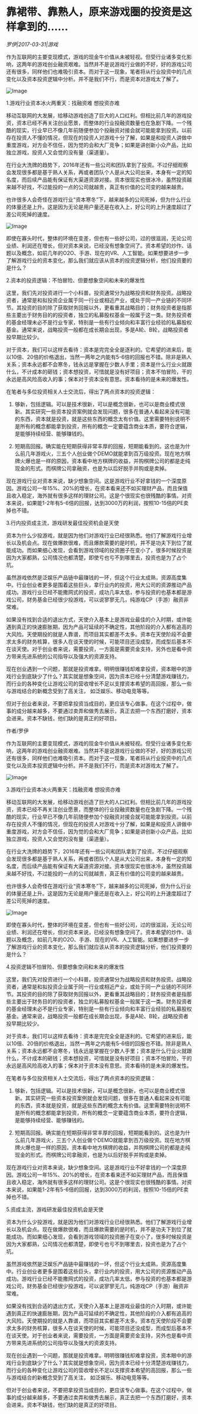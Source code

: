 # 靠裙带、靠熟人，原来游戏圈的投资是这样拿到的……

*罗伊|2017-03-31|游戏*

作为互联网的主要变现模式，游戏的现金牛价值从未被轻视。但受行业诸多变化影响，这两年的游戏创业融资艰难。当然并不是说游戏行业做的不好，好的游戏公司还有很多，同样他们也难吸引资本。而对于这一现象，笔者将从行业投资中的几点变化以及资本投资逻辑中分析。并不是我们不行，而是资本对游戏太了解了。

![Image](http://p2.pstatp.com/large/37c50003a1b3f3f30895)

1.游戏行业资本冰火两重天：找融资难 想投资亦难

移动互联网的大发展，给移动游戏创造了巨大的人口红利。但相比前几年的游戏投资，资本已经不再关注创业愿景，而整体的行业投融资数量也在急剧下降。一个残酷的现实，行业早已不像几年前随便参加个投融资对接会就可能能拿到投资。以前存在投资人不懂的情况，但现在的投资人对游戏十分了解，如果是和投资人讲做中重度游戏，对方会不信任，因为觉的会和大厂竞争；如果是讲创新小众产品，比如独立游戏，投资人又会觉的没有量（渠道量）。

在行业大洗牌的趋势下，2016年还有一些公司和团队拿到了投资。不过仔细观察会发现很多都是基于熟人关系，再或者团队个人是从大公司出来，本身有一定的知名度，而后续产品能有保证有大渠道资源对接。资本很现实也很冰冷，虽然投资越来越不好找，不过能投的一点的公司就越贵，真正有价值的公司变的越来越贵。

也许很多人会奇怪在游戏行业“资本寒冬”下，越来越多的公司死掉，但为什么行业的体量还是上升。这是因为无论是用户量还是在收入上，好公司的上升速度超过了差公司死掉的速度。

![Image](http://p2.pstatp.com/large/37c80001d0a68a51fb6b)

即使在寡头时代，整体的环境在变差，但也有一些好公司，过的很滋润，无论公司业绩、利润还在增长，但对资本来说，已经没有想象空间了。资本希望的炒作、话题以及概念，如前几年的O2O、手游、现在的VR、人工智能。如果想要进步一步了解游戏行业的资本变化，那么我们就应该从资本的投资逻辑分析，他们投资要的是什么？

2.资本的投资逻辑：不怕冒险、但要想象空间和未来的爆发性

这里，我们先对投资进行一个小科普。投资通常分为战略投资和财务投资。战略投资者，通常是和拟投资企业属于同一行业或相近产业，或处于同一产业链的不同环节。其投资的目的除了获取财务回报以外，更看重其战略目的；财务投资者是指那些主要出于财务目的的投资者，独立的私募股权基金一般属于这一类。财务投资者的基金经理未必不是行业专家，特别是一些有行业倾向和丰富行业经验的私募股权基金。通常来说，战略投资一般都在成长期会出现，多是A轮、B轮，战略投资者投早期比较少。

对于资本，我们可以这样去看待：资本是完完全全是逐利的。它希望的进来后，能以10倍、20倍的价格退出，当然一两年之内能有5-6倍的回报也不错。除非是熟人关系；资本永远都不会寒冬，钱永远是掌握在少数人手里；资本是什么行业火就跟什么，不计成本的砸钱；资本想投资，可惜就是没有好项目；资本不怕冒险，干的永远是高风险高收入的事；保本对于资本没有意思。资本看待的是未来的爆发性。

在笔者与多位投资相关人士交流后，得出了两点资本的投资逻辑：

1. 够新，包括逻辑。可以是技术很新，可以是概念很新，也可以是商业模式很新。其实研究一些资本投资案例就会发现问题，很多在普通人看起来没有可能的东西，资本就是投资，就是这些东西的概念太有价值。这里需要特别说明不是所有的概念都能拿到投资，所有的概念一定要蕴含商业本质，要符合逻辑，是能够持续经营、能够赚钱的。

2. 短期高回报。确实能在短期获得非常丰厚的回报，短期能看到的。这也是为什么前几年游戏火，三五个人创业做个DEMO就能拿到百万级投资。现在地方棋牌火爆也是一样的原因，资本看中地方棋牌的收益，并购棋牌公司的都是走纯现金的形式。而棋牌公司拿融资，也是为以后好脱手并购或是卖掉。

现在游戏行业对资本来说，缺少想象空间。这是游戏行业不好拿钱的一个深度原因。游戏公司一年15%、20%的增长，在资本看来还不如买理财产品，而且保值且收入稳定，海外就有很多这样的理财公司。这是个很现实也很残酷的事情。对资本来说，如果能1-2年有5-6倍的回报，达到3000万的利润，按照10-15倍的PE卖掉也不错。

3.行内投资成主流，游戏研发最佳投资机会是天使

资本为什么少投游戏，就是因为他们对游戏行业已经很熟悉。他们了解游戏行业增长以及机会点。现在做爆款很难，而且爆款需要的是时机，并不是功夫下到位了就能成功。而如果细心发现，会看到游戏领域的投资圈子在变小了，很多时候投资是因为大家都熟，公司情况也都清楚，即使亏也亏不到哪里去，投资也是为了占个坑。

虽然游戏依然是泛娱乐产品链中最赚钱的一环，但这个行业太成熟，资源高度集中。行业创业者更多是围着这些巨头，拿行业内的投资，用大公司的资源推动产品成功。游戏行业已经不能撒网式的投资，成功几率太低，参与投资的也基本都是游戏公司，财务基金已经很少投游戏，可以说寥寥无几，纯游戏CP（手游）融资非常难。

如果没有找到合适的退出方式，天使介入基本上是游戏业最佳的介入时期，或许能遇到真正的快速膨胀期，因为产品可延续的不确定性，其他阶段的介入都有追高的大风险。天使期投的就是人靠谱，而项目其实都差不太多。资本在天使阶段不会要求太多的财务核算，很多人在谈天使的时候，可能项目还没成型，而成型后基本不在谈天使。对于创业者来说，需要投资，一方面是需要资金支持，另外也是看中资方带来先进系统的公司指导以及强大的资源支持。

现在创业遇到一个问题，那就是投资难拿。明明很赚钱却难拿投资，资本眼中的游戏行业到底缺少了什么？其实就是想象空间，因为资本已经十分清楚游戏赚钱力，而行业的各种变化让游戏公司的营收增长不足以支撑资本希望的高回报，那么一些与游戏结合的新概念受到了高关注， 如泛娱乐、移动电竞等等。

但对于创业者来说，不要把拿投资当成目的，更应该专心做事。在这个过程中，做事的成分越来越多，不要通过卖弄和做秀去展示，真正去把一个东西打磨好，资本会进来。资本不缺钱，他们缺的是真正的好项目。

作者/罗伊

作为互联网的主要变现模式，游戏的现金牛价值从未被轻视。但受行业诸多变化影响，这两年的游戏创业融资艰难。当然并不是说游戏行业做的不好，好的游戏公司还有很多，同样他们也难吸引资本。而对于这一现象，笔者将从行业投资中的几点变化以及资本投资逻辑中分析。并不是我们不行，而是资本对游戏太了解了。

![Image](http://p2.pstatp.com/large/37c50003a1b3f3f30895)

3.游戏行业资本冰火两重天：找融资难 想投资亦难

移动互联网的大发展，给移动游戏创造了巨大的人口红利。但相比前几年的游戏投资，资本已经不再关注创业愿景，而整体的行业投融资数量也在急剧下降。一个残酷的现实，行业早已不像几年前随便参加个投融资对接会就可能能拿到投资。以前存在投资人不懂的情况，但现在的投资人对游戏十分了解，如果是和投资人讲做中重度游戏，对方会不信任，因为觉的会和大厂竞争；如果是讲创新小众产品，比如独立游戏，投资人又会觉的没有量（渠道量）。

在行业大洗牌的趋势下，2016年还有一些公司和团队拿到了投资。不过仔细观察会发现很多都是基于熟人关系，再或者团队个人是从大公司出来，本身有一定的知名度，而后续产品能有保证有大渠道资源对接。资本很现实也很冰冷，虽然投资越来越不好找，不过能投的一点的公司就越贵，真正有价值的公司变的越来越贵。

也许很多人会奇怪在游戏行业“资本寒冬”下，越来越多的公司死掉，但为什么行业的体量还是上升。这是因为无论是用户量还是在收入上，好公司的上升速度超过了差公司死掉的速度。

![Image](http://p2.pstatp.com/large/37c80001d0a68a51fb6b)

即使在寡头时代，整体的环境在变差，但也有一些好公司，过的很滋润，无论公司业绩、利润还在增长，但对资本来说，已经没有想象空间了。资本希望的炒作、话题以及概念，如前几年的O2O、手游、现在的VR、人工智能。如果想要进步一步了解游戏行业的资本变化，那么我们就应该从资本的投资逻辑分析，他们投资要的是什么？

4.投资逻辑不怕冒险、但要想象空间和未来的爆发性

这里，我们先对投资进行一个小科普。投资通常分为战略投资和财务投资。战略投资者，通常是和拟投资企业属于同一行业或相近产业，或处于同一产业链的不同环节。其投资的目的除了获取财务回报以外，更看重其战略目的；财务投资者是指那些主要出于财务目的的投资者，独立的私募股权基金一般属于这一类。财务投资者的基金经理未必不是行业专家，特别是一些有行业倾向和丰富行业经验的私募股权基金。通常来说，战略投资一般都在成长期会出现，多是A轮、B轮，战略投资者投早期比较少。

对于资本，我们可以这样去看待：资本是完完全全是逐利的。它希望的进来后，能以10倍、20倍的价格退出，当然一两年之内能有5-6倍的回报也不错。除非是熟人关系；资本永远都不会寒冬，钱永远是掌握在少数人手里；资本是什么行业火就跟什么，不计成本的砸钱；资本想投资，可惜就是没有好项目；资本不怕冒险，干的永远是高风险高收入的事；保本对于资本没有意思。资本看待的是未来的爆发性。

在笔者与多位投资相关人士交流后，得出了两点资本的投资逻辑：

1. 够新，包括逻辑。可以是技术很新，可以是概念很新，也可以是商业模式很新。其实研究一些资本投资案例就会发现问题，很多在普通人看起来没有可能的东西，资本就是投资，就是这些东西的概念太有价值。这里需要特别说明不是所有的概念都能拿到投资，所有的概念一定要蕴含商业本质，要符合逻辑，是能够持续经营、能够赚钱的。

2. 短期高回报。确实能在短期获得非常丰厚的回报，短期能看到的。这也是为什么前几年游戏火，三五个人创业做个DEMO就能拿到百万级投资。现在地方棋牌火爆也是一样的原因，资本看中地方棋牌的收益，并购棋牌公司的都是走纯现金的形式。而棋牌公司拿融资，也是为以后好脱手并购或是卖掉。

现在游戏行业对资本来说，缺少想象空间。这是游戏行业不好拿钱的一个深度原因。游戏公司一年15%、20%的增长，在资本看来还不如买理财产品，而且保值且收入稳定，海外就有很多这样的理财公司。这是个很现实也很残酷的事情。对资本来说，如果能1-2年有5-6倍的回报，达到3000万的利润，按照10-15倍的PE卖掉也不错。

5.资成主流，游戏研发最佳投资机会是天使

资本为什么少投游戏，就是因为他们对游戏行业已经很熟悉。他们了解游戏行业增长以及机会点。现在做爆款很难，而且爆款需要的是时机，并不是功夫下到位了就能成功。而如果细心发现，会看到游戏领域的投资圈子在变小了，很多时候投资是因为大家都熟，公司情况也都清楚，即使亏也亏不到哪里去，投资也是为了占个坑。

虽然游戏依然是泛娱乐产品链中最赚钱的一环，但这个行业太成熟，资源高度集中。行业创业者更多是围着这些巨头，拿行业内的投资，用大公司的资源推动产品成功。游戏行业已经不能撒网式的投资，成功几率太低，参与投资的也基本都是游戏公司，财务基金已经很少投游戏，可以说寥寥无几，纯游戏CP（手游）融资非常难。

如果没有找到合适的退出方式，天使介入基本上是游戏业最佳的介入时期，或许能遇到真正的快速膨胀期，因为产品可延续的不确定性，其他阶段的介入都有追高的大风险。天使期投的就是人靠谱，而项目其实都差不太多。资本在天使阶段不会要求太多的财务核算，很多人在谈天使的时候，可能项目还没成型，而成型后基本不在谈天使。对于创业者来说，需要投资，一方面是需要资金支持，另外也是看中资方带来先进系统的公司指导以及强大的资源支持。

现在创业遇到一个问题，那就是投资难拿。明明很赚钱却难拿投资，资本眼中的游戏行业到底缺少了什么？其实就是想象空间，因为资本已经十分清楚游戏赚钱力，而行业的各种变化让游戏公司的营收增长不足以支撑资本希望的高回报，那么一些与游戏结合的新概念受到了高关注， 如泛娱乐、移动电竞等等。

但对于创业者来说，不要把拿投资当成目的，更应该专心做事。在这个过程中，做事的成分越来越多，不要通过卖弄和做秀去展示，真正去把一个东西打磨好，资本会进来。资本不缺钱，他们缺的是真正的好项目。

